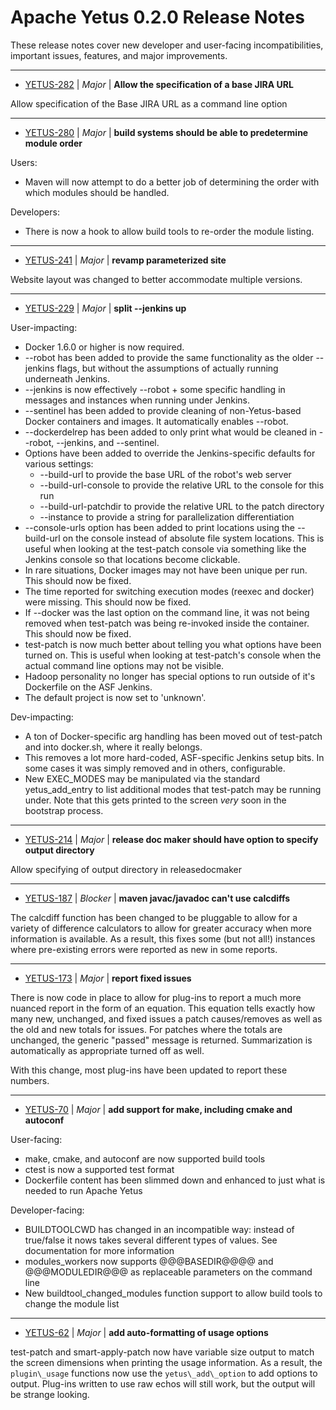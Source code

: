 
<!---
# Licensed to the Apache Software Foundation (ASF) under one
# or more contributor license agreements.  See the NOTICE file
# distributed with this work for additional information
# regarding copyright ownership.  The ASF licenses this file
# to you under the Apache License, Version 2.0 (the
# "License"); you may not use this file except in compliance
# with the License.  You may obtain a copy of the License at
#
#     http://www.apache.org/licenses/LICENSE-2.0
#
# Unless required by applicable law or agreed to in writing, software
# distributed under the License is distributed on an "AS IS" BASIS,
# WITHOUT WARRANTIES OR CONDITIONS OF ANY KIND, either express or implied.
# See the License for the specific language governing permissions and
# limitations under the License.
-->
# Apache Yetus  0.2.0 Release Notes

These release notes cover new developer and user-facing incompatibilities, important issues, features, and major improvements.


---

* [YETUS-282](https://issues.apache.org/jira/browse/YETUS-282) | *Major* | **Allow the specification of a base JIRA URL**

Allow specification of the Base JIRA URL as a command line option


---

* [YETUS-280](https://issues.apache.org/jira/browse/YETUS-280) | *Major* | **build systems should be able to predetermine module order**

<!-- markdown -->
Users:
* Maven will now attempt to do a better job of determining the order with which modules should be handled.

Developers:
* There is now a hook to allow build tools to re-order the module listing.


---

* [YETUS-241](https://issues.apache.org/jira/browse/YETUS-241) | *Major* | **revamp parameterized site**

Website layout was changed to better accommodate multiple versions.


---

* [YETUS-229](https://issues.apache.org/jira/browse/YETUS-229) | *Major* | **split --jenkins up**

<!-- markdown -->
User-impacting:
* Docker 1.6.0 or higher is now required.
* --robot has been added to provide the same functionality as the older --jenkins flags, but without the assumptions of actually running underneath Jenkins.
* --jenkins is now effectively --robot + some specific handling in messages and instances when running under Jenkins.
* --sentinel has been added to provide cleaning of non-Yetus-based Docker containers and images.  It automatically enables --robot.
* --dockerdelrep has been added to only print what would be cleaned in --robot, --jenkins, and --sentinel.
* Options have been added to override the Jenkins-specific defaults for various settings:  
  * --build-url to provide the base URL of the robot's web server
  * --build-url-console to provide the relative URL to the console for this run
  * --build-url-patchdir to provide the relative URL to the patch directory
  * --instance to provide a string for parallelization differentiation
* --console-urls option has been added to print locations using the --build-url on the console instead of absolute file system locations.  This is useful when looking at the test-patch console via something like the Jenkins console so that locations become clickable.
* In rare situations, Docker images may not have been unique per run.  This should now be fixed.
* The time reported for switching execution modes (reexec and docker) were missing.  This should now be fixed.
* If --docker was the last option on the command line, it was not being removed when test-patch was being re-invoked inside the container.  This should now be fixed.
* test-patch is now much better about telling you what options have been turned on.  This is useful when looking at test-patch's console when the actual command line options may not be visible.
* Hadoop personality no longer has special options to run outside of it's Dockerfile on the ASF Jenkins.
* The default project is now set to 'unknown'.

Dev-impacting:
* A ton of Docker-specific arg handling has been moved out of test-patch and into docker.sh, where it really belongs.
* This removes a lot more hard-coded, ASF-specific Jenkins setup bits.  In some cases it was simply removed and in others, configurable.
*  New EXEC\_MODES may be manipulated via the standard yetus\_add\_entry to list additional modes that test-patch may be running under.  Note that this gets printed to the screen *very* soon in the bootstrap process.


---

* [YETUS-214](https://issues.apache.org/jira/browse/YETUS-214) | *Major* | **release doc maker should have option to specify output directory**

Allow specifying of output directory in releasedocmaker


---

* [YETUS-187](https://issues.apache.org/jira/browse/YETUS-187) | *Blocker* | **maven javac/javadoc can't use calcdiffs**

The calcdiff function has been changed to be pluggable to allow for a variety of difference calculators to allow for greater accuracy when more information is available.  As a result, this fixes some (but not all!) instances where pre-existing errors were reported as new in some reports.


---

* [YETUS-173](https://issues.apache.org/jira/browse/YETUS-173) | *Major* | **report fixed issues**

There is now code in place to allow for plug-ins to report a much more nuanced report in the form of an equation.  This equation tells exactly how many new, unchanged, and fixed issues a patch causes/removes as well as the old and new totals for issues.  For patches where the totals are unchanged, the generic "passed" message is returned. Summarization is automatically as appropriate turned off as well. 

With this change, most plug-ins have been updated to report these numbers.


---

* [YETUS-70](https://issues.apache.org/jira/browse/YETUS-70) | *Major* | **add support for make, including cmake and autoconf**

<!-- markdown -->
User-facing:

* make, cmake, and autoconf are now supported build tools
* ctest is now a supported test format
* Dockerfile content has been slimmed down and enhanced to just what is needed to run Apache Yetus

Developer-facing:

* BUILDTOOLCWD has changed in an incompatible way: instead of true/false it nows takes several different types of values.  See documentation for more information
* modules\_workers now supports @@@BASEDIR@@@@ and @@@MODULEDIR@@@ as replaceable parameters on the command line
* New buildtool\_changed\_modules function support to allow build tools to change the module list


---

* [YETUS-62](https://issues.apache.org/jira/browse/YETUS-62) | *Major* | **add auto-formatting of usage options**

<!-- markdown -->
test-patch and smart-apply-patch now have variable size output to match the screen dimensions when printing the usage information.  As a result, the `plugin\_usage` functions now use the `yetus\_add\_option` to add options to output. Plug-ins written to use raw echos will still work, but the output will be strange looking.



